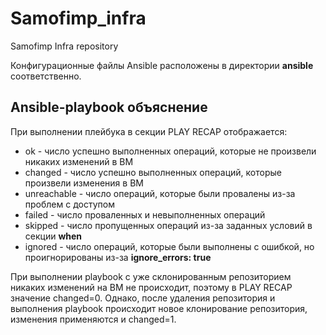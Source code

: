 # Samofimp_infra
Samofimp Infra repository

Конфигурационные файлы Ansible расположены в директории **ansible** соответственно.

## Ansible-playbook объяснение
При выполнении плейбука в секции PLAY RECAP отображается:
* ok - число успешно выполненных операций, которые не произвели никаких изменений в ВМ
* changed - число успешно выполненных операций, которые произвели изменения в ВМ
* unreachable - число операций, которые были провалены из-за проблем с доступом
* failed - число проваленных и невыполненных операций
* skipped - число пропущенных операций из-за заданных условий в секции **when**
* ignored - число операций, которые были выполнены с ошибкой, но проигнорированы из-за **ignore_errors: true**

При выполнении playbook с уже склонированным репозиторием никаких изменений на ВМ не происходит, поэтому в PLAY RECAP значение changed=0. Однако, после удаления репозитория и выполнения playbook происходит новое клонирование репозитория, изменения применяются и changed=1.